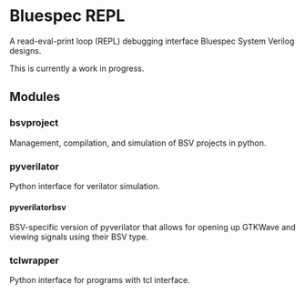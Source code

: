 # Bluespec REPL

A read-eval-print loop (REPL) debugging interface Bluespec System Verilog designs.

This is currently a work in progress.

## Modules

### bsvproject

Management, compilation, and simulation of BSV projects in python.

### pyverilator

Python interface for verilator simulation.

#### pyverilatorbsv

BSV-specific version of pyverilator that allows for opening up GTKWave and viewing signals using their BSV type.

### tclwrapper

Python interface for programs with tcl interface.

